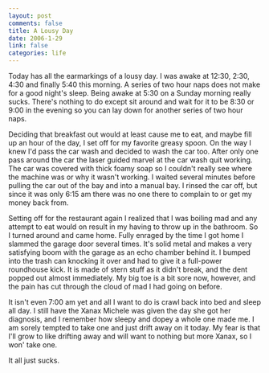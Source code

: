 ```yaml
--- 
layout: post
comments: false
title: A Lousy Day
date: 2006-1-29
link: false
categories: life
---
```

Today has all the earmarkings of a lousy day. I was awake at 12:30, 2:30, 4:30 and finally 5:40 this morning. A series of two hour naps does not make for a good night's sleep. Being awake at 5:30 on a Sunday morning really sucks. There's nothing to do except sit around and wait for it to be 8:30 or 9:00 in the evening so you can lay down for another series of two hour naps.

Deciding that breakfast out would at least cause me to eat, and maybe fill up an hour of the day, I set off for my favorite greasy spoon. On the way I knew I'd pass the car wash and decided to wash the car too. After only one pass around the car the laser guided marvel at the car wash quit working. The car was covered with thick foamy soap so I couldn't really see where the machine was or why it wasn't working. I waited several minutes before pulling the car out of the bay and into a manual bay. I rinsed the car off, but since it was only 6:15 am there was no one there to complain to or get my money back from.

Setting off for the restaurant again I realized that I was boiling mad and any attempt to eat would on result in my having to throw up in the bathroom. So I turned around and came home. Fully enraged by the time I got home I slammed the garage door several times. It's solid metal and makes a very satisfying boom with the garage as an echo chamber behind it. I bumped into the trash can knocking it over and had to give it a full-power roundhouse kick. It is made of stern stuff as it didn't break, and the dent popped out almost immediately. My big toe is a bit sore now, however, and the pain has cut through the cloud of mad I had going on before.

It isn't even 7:00 am yet and all I want to do is crawl back into bed and sleep all day. I still have the Xanax Michele was given the day she got her diagnosis, and I remember how sleepy and dopey a whole one made me. I am sorely tempted to take one and just drift away on it today. My fear is that I'll grow to like drifting away and will want to nothing but more Xanax, so I won' take one.

It all just sucks.
